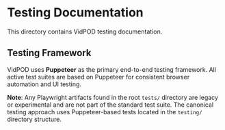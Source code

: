 # Testing Documentation

This directory contains VidPOD testing documentation.

## Testing Framework

VidPOD uses **Puppeteer** as the primary end-to-end testing framework. All active test suites are based on Puppeteer for consistent browser automation and UI testing.

**Note**: Any Playwright artifacts found in the root `tests/` directory are legacy or experimental and are not part of the standard test suite. The canonical testing approach uses Puppeteer-based tests located in the `testing/` directory structure.